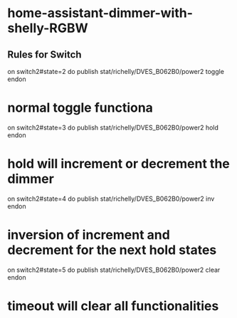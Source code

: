 # home-assistant-dimmer-with-shelly-RGBW

## Rules for Switch

on switch2#state=2 do publish stat/richelly/DVES_B062B0/power2 toggle endon
# normal toggle functiona

on switch2#state=3 do publish stat/richelly/DVES_B062B0/power2 hold endon
# hold will increment or decrement the dimmer

on switch2#state=4 do publish stat/richelly/DVES_B062B0/power2 inv endon
# inversion of increment and decrement for the next hold states

on switch2#state=5 do publish stat/richelly/DVES_B062B0/power2 clear endon
# timeout will clear all functionalities
